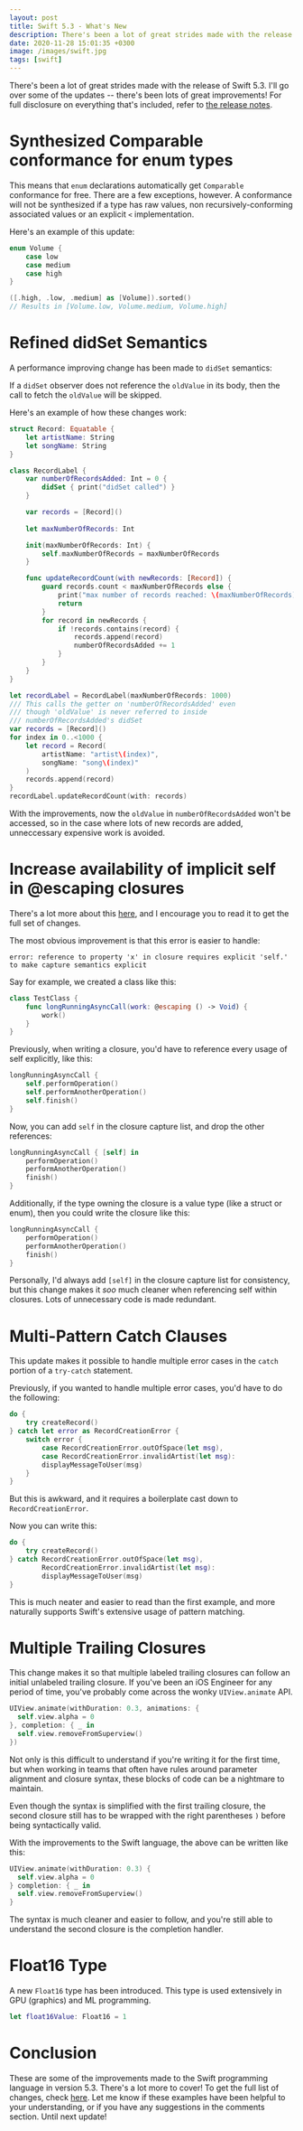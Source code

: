 ```yaml
---
layout: post
title: Swift 5.3 - What's New
description: There's been a lot of great strides made with the release of Swift 5.3.  I'll go over s...
date: 2020-11-28 15:01:35 +0300
image: /images/swift.jpg
tags: [swift]
---
```


There's been a lot of great strides made with the release of Swift 5.3.  I'll go over some of the updates -- there's been lots of great improvements!   For full disclosure on everything that's included, refer to [the release notes](https://swift.org/blog/swift-5-3-released/).

#  Synthesized Comparable conformance for enum types

 This means that `enum` declarations automatically get `Comparable` conformance for free.   There are a few exceptions, however.  A conformance will not be synthesized if a type has raw values, non recursively-conforming associated values or an explicit `<` implementation.

 Here's an example of this update:

```swift
enum Volume {
    case low
    case medium
    case high
}

([.high, .low, .medium] as [Volume]).sorted()
// Results in [Volume.low, Volume.medium, Volume.high]
```

#  Refined didSet Semantics

A performance improving change has been made to `didSet` semantics:

If a `didSet` observer does not reference the `oldValue` in its body, then the call to fetch the `oldValue` will be skipped.

Here's an example of how these changes work:

```swift
struct Record: Equatable {
    let artistName: String
    let songName: String
}

class RecordLabel {
    var numberOfRecordsAdded: Int = 0 {
        didSet { print("didSet called") }
    }

    var records = [Record]()
    
    let maxNumberOfRecords: Int

    init(maxNumberOfRecords: Int) {
        self.maxNumberOfRecords = maxNumberOfRecords
    }

    func updateRecordCount(with newRecords: [Record]) {
        guard records.count < maxNumberOfRecords else {
            print("max number of records reached: \(maxNumberOfRecords)!")
            return
        }
        for record in newRecords {
            if !records.contains(record) {
                records.append(record)
                numberOfRecordsAdded += 1
            }
        }
    }
}

let recordLabel = RecordLabel(maxNumberOfRecords: 1000)
/// This calls the getter on 'numberOfRecordsAdded' even
/// though 'oldValue' is never referred to inside 
/// numberOfRecordsAdded's didSet
var records = [Record]()
for index in 0..<1000 {
    let record = Record(
        artistName: "artist\(index)",
        songName: "song\(index)"
    )
    records.append(record)
}
recordLabel.updateRecordCount(with: records)
```

With the improvements, now the `oldValue` in `numberOfRecordsAdded` won't be accessed, so in the case where lots of new records are added, unneccessary expensive work is avoided.

# Increase availability of implicit self in @escaping closures

There's a lot more about this [here](https://github.com/apple/swift-evolution/blob/master/proposals/0269-implicit-self-explicit-capture.md), and I encourage you to read it to get the full set of changes.

The most obvious improvement is that this error is easier to handle:

```
error: reference to property 'x' in closure requires explicit 'self.' to make capture semantics explicit
```

Say for example, we created a class like this:

```swift
class TestClass {
    func longRunningAsyncCall(work: @escaping () -> Void) {
        work()
    }
}
```

Previously, when writing a closure, you'd have to reference every usage of self explicitly, like this:

```swift
longRunningAsyncCall {
    self.performOperation()
    self.performAnotherOperation()
    self.finish()
}
```

Now, you can add `self` in the closure capture list, and drop the other references:

```swift
longRunningAsyncCall { [self] in
    performOperation()
    performAnotherOperation()
    finish()
}
```

Additionally, if the type owning the closure is a value type (like a struct or enum), then you could write the closure like this:

```swift
longRunningAsyncCall {
    performOperation()
    performAnotherOperation()
    finish()
}
```

Personally, I'd always add `[self]` in the closure capture list for consistency, but this change makes it _soo_ much cleaner when referencing self within closures. Lots of unnecessary code is made redundant.

# Multi-Pattern Catch Clauses

This update makes it possible to handle multiple error cases in the `catch` portion of a `try-catch` statement.

Previously, if you wanted to handle multiple error cases, you'd have to do the following:

```swift
do {
    try createRecord()
} catch let error as RecordCreationError {
    switch error {
        case RecordCreationError.outOfSpace(let msg),
        case RecordCreationError.invalidArtist(let msg):
        displayMessageToUser(msg)
    }
}
```

But this is awkward, and it requires a boilerplate cast down to `RecordCreationError`.

Now you can write this:

```swift
do {
    try createRecord()
} catch RecordCreationError.outOfSpace(let msg),
        RecordCreationError.invalidArtist(let msg):
        displayMessageToUser(msg)
}
```

This is much neater and easier to read than the first example, and more naturally supports Swift's extensive usage of pattern matching.

# Multiple Trailing Closures

This change makes it so that multiple labeled trailing closures can follow an initial unlabeled trailing closure.  If you've been an iOS Engineer for any period of time, you've probably come across the wonky `UIView.animate` API.

```swift
UIView.animate(withDuration: 0.3, animations: {
  self.view.alpha = 0
}, completion: { _ in
  self.view.removeFromSuperview()
})
```

Not only is this difficult to understand if you're writing it for the first time, but when working in teams that often have rules around parameter alignment and closure syntax, these blocks of code can be a nightmare to maintain.

Even though the syntax is simplified with the first trailing closure, the second closure still has to be wrapped with the right parentheses `)` before being syntactically valid. 

With the improvements to the Swift language, the above can be written like this:

```swift
UIView.animate(withDuration: 0.3) {
  self.view.alpha = 0
} completion: { _ in
  self.view.removeFromSuperview()
}
```

The syntax is much cleaner and easier to follow, and you're still able to understand the second closure is the completion handler.

# Float16 Type

A new `Float16` type has been introduced. This type is used extensively in GPU (graphics) and ML programming.

```swift
let float16Value: Float16 = 1
```

# Conclusion

These are some of the improvements made to the Swift programming language in version 5.3. There's a lot more to cover! To get the full list of changes, check [here](https://swift.org/blog/swift-5-3-released/). Let me know if these examples have been helpful to your understanding, or if you have any suggestions in the comments section. Until next update!  

